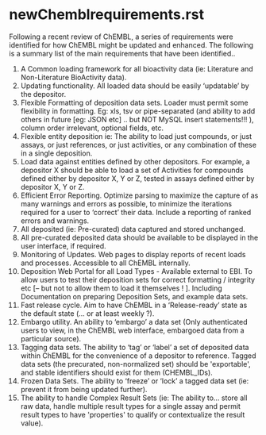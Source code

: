 # newChemblrequirements.rst

Following a recent review of ChEMBL, a series of requirements were identified for how ChEMBL might be updated and enhanced. The following is a summary list of the main requirements that have been identified..

1. A Common loading framework for all bioactivity data \(ie: Literature and Non-Literature BioActivity data\).
2. Updating functionality. All loaded data should be easily ‘updatable’ by the depositor.
3. Flexible Formatting of deposition data sets. Loader must permit some flexibility in formatting. Eg: xls, tsv or pipe-separated \(and ability to add others in future \[eg: JSON etc\] .. but NOT MySQL insert statements!!! \), column order irrelevant, optional fields, etc.
4. Flexible entity deposition ie: The ability to load just compounds, or just assays, or just references, or just activities, or any combination of these in a single deposition.
5. Load data against entities defined by other depositors. For example, a depositor X should be able to load a set of Activities for compounds defined either by depositor X, Y or Z, tested in assays defined either by depositor X, Y or Z.
6. Efficient Error Reporting. Optimize parsing to maximize the capture of as many warnings and errors as possible, to minimize the iterations required for a user to ‘correct’ their data. Include a reporting of ranked errors and warnings.
7. All deposited \(ie: Pre-curated\) data captured and stored unchanged.
8. All pre-curated deposited data should be available to be displayed in the user interface, if required.
9. Monitoring of Updates. Web pages to display reports of recent loads and processes. Accessible to all ChEMBL internally.
10. Deposition Web Portal for all Load Types - Available external to EBI. To allow users to test their deposition sets for correct formatting / integrity etc \[– but not to allow them to load it themselves ! \]. Including Documentation on preparing Deposition Sets, and example data sets.
11. Fast release cycle. Aim to have ChEMBL in a ‘Release-ready’ state as the default state \(... or at least weekly ?\).
12. Embargo utility. An ability to ‘embargo’ a data set \(Only authenticated users to view, in the ChEMBL web interface, embargoed data from a particular source\).
13. Tagging data sets. The ability to ‘tag’ or ‘label’ a set of deposited data within ChEMBL for the convenience of a depositor to reference. Tagged data sets \(the precurated, non-normalized set\) should be 'exportable', and stable identifiers should exist for them \(CHEMBL\_IDs\).
14. Frozen Data Sets. The ability to ‘freeze’ or ‘lock’ a tagged data set \(ie: prevent it from being updated further\).
15. The ability to handle Complex Result Sets \(ie: The ability to... store all raw data, handle multiple result types for a single assay and permit result types to have 'properties' to qualify or contextualize the result value\).

